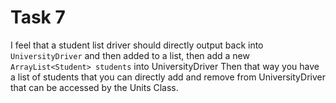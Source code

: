 # Task 7
I feel that a student list driver should directly output back into `UniversityDriver` and then added to a list, then add a new `ArrayList<Student> students` into UniversityDriver
Then that way you have a list of students that you can directly add and remove from UniversityDriver that can be accessed by the Units Class.